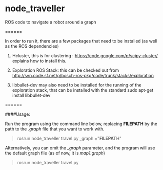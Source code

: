 node_traveller
======

ROS code to navigate a robot around a graph

======

In order to run it, there are a few packages that need to be installed (as well as the ROS dependencies)

1. Hcluster, this is for clustering : https://code.google.com/p/scipy-cluster/ explains how to install this.

2. Exploration ROS Stack: this can be checked out from http://svn.code.sf.net/p/bosch-ros-pkg/code/trunk/stacks/exploration

3.  libbullet-dev may also need to be installed for the running of the exploration stack, that can be installed with the standard sudo apt-get install libbullet-dev

======

####Usage:

Run the program using the command line below, replacing **FILEPATH** by the path to the *.graph* file that you want to work with.
>rosrun node_traveller travel.py _graph:=\"**FILEPATH**\"

Alternatively, you can omit the *_graph* parameter, and the program will use the default graph file (as of now, it is *map1.graph*)
>rosrun node_traveller travel.py
